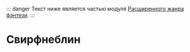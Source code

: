 ::: danger
Текст ниже является частью модуля [Расширенного жанра фэнтези](/advanced-fantasy/).
:::

# Свирфнеблин